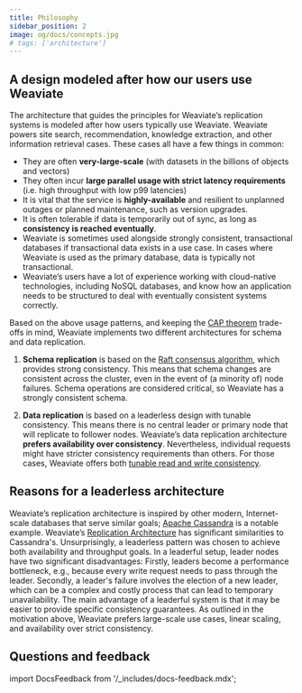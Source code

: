 ```yaml
---
title: Philosophy
sidebar_position: 2
image: og/docs/concepts.jpg
# tags: ['architecture']
---
```


## A design modeled after how our users use Weaviate

The architecture that guides the principles for Weaviate’s replication systems is modeled after how users typically use Weaviate. Weaviate powers site search, recommendation, knowledge extraction, and other information retrieval cases. These cases all have a few things in common:
* They are often **very-large-scale** (with datasets in the billions of objects and vectors)
* They often incur **large parallel usage with strict latency requirements** (i.e. high throughput with low p99 latencies)
* It is vital that the service is **highly-available** and resilient to unplanned outages or planned maintenance, such as version upgrades.
* It is often tolerable if data is temporarily out of sync, as long as **consistency is reached eventually**.
* Weaviate is sometimes used alongside strongly consistent, transactional databases if transactional data exists in a use case. In cases where Weaviate is used as the primary database, data is typically not transactional.
* Weaviate’s users have a lot of experience working with cloud-native technologies, including NoSQL databases, and know how an application needs to be structured to deal with eventually consistent systems correctly.

Based on the above usage patterns, and keeping the [CAP theorem](./index.md#cap-theorem) trade-offs in mind, Weaviate implements two different architectures for schema and data replication.

1. **Schema replication** is based on the [Raft consensus algorithm](https://raft.github.io/), which provides strong consistency. This means that schema changes are consistent across the cluster, even in the event of (a minority of) node failures. Schema operations are considered critical, so Weaviate has a strongly consistent schema.

2. **Data replication** is based on a leaderless design with tunable consistency. This means there is no central leader or primary node that will replicate to follower nodes. Weaviate’s data replication architecture **prefers availability over consistency**. Nevertheless, individual requests might have stricter consistency requirements than others. For those cases, Weaviate offers both [tunable read and write consistency](./consistency.md).

## Reasons for a leaderless architecture

Weaviate’s replication architecture is inspired by other modern, Internet-scale databases that serve similar goals; [Apache Cassandra](https://cassandra.apache.org/_/index.html) is a notable example. Weaviate’s [Replication Architecture](./cluster-architecture.md) has significant similarities to Cassandra's. Unsurprisingly, a leaderless pattern was chosen to achieve both availability and throughput goals. In a leaderful setup, leader nodes have two significant disadvantages: Firstly, leaders become a performance bottleneck, e.g., because every write request needs to pass through the leader. Secondly, a leader's failure involves the election of a new leader, which can be a complex and costly process that can lead to temporary unavailability. The main advantage of a leaderful system is that it may be easier to provide specific consistency guarantees. As outlined in the motivation above, Weaviate prefers large-scale use cases, linear scaling, and availability over strict consistency.

## Questions and feedback

import DocsFeedback from '/_includes/docs-feedback.mdx';

<DocsFeedback/>
